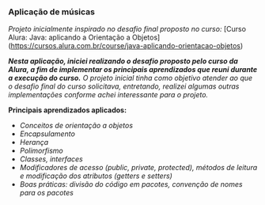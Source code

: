### Aplicação de músicas

*Projeto inicialmente inspirado no desafio final proposto no curso:*
[Curso Alura: Java: aplicando a Orientação a Objetos] (https://cursos.alura.com.br/course/java-aplicando-orientacao-objetos)

***Nesta aplicação, iniciei realizando o desafio proposto pelo curso da Alura, a fim de implementar os principais aprendizados que reuni durante a execução do curso.***
*O projeto inicial tinha como objetivo atender ao que o desafio final do curso solicitava, entretando, realizei algumas outras implementações conforme achei interessante para o projeto.*

**Principais aprendizados aplicados:**
- *Conceitos de orientação a objetos*
- *Encapsulamento*
- *Herança*
- *Polimorfismo*
- *Classes, interfaces*
- *Modificadores de acesso (public, private, protected), métodos de leitura e modificação dos atributos (getters e setters)*
- *Boas práticas: divisão do código em pacotes, convenção de nomes para os pacotes*
